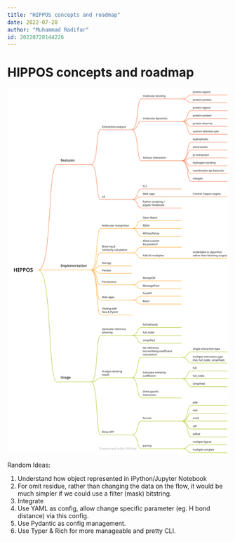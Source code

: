 ```yaml
---
title: "HIPPOS concepts and roadmap"
date: 2022-07-28
author: "Muhammad Radifar"
id: 20220728144226
---
```


# HIPPOS concepts and roadmap

![](../../assets/image/HIPPOS_1.0-Map_1.png)

Random Ideas:
1. Understand how object represented in iPython/Jupyter Notebook
2. For omit residue, rather than changing the data on the flow, it would be much simpler if we could use a filter (mask) bitstring.
3. Integrate 
4. Use YAML as config, allow change specific parameter (eg. H bond distance) via this config.
5. Use Pydantic as config management.
6. Use Typer & Rich for more manageable and pretty CLI.